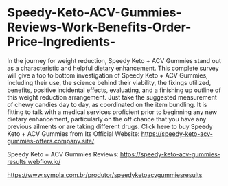 # Speedy-Keto-ACV-Gummies-Reviews-Work-Benefits-Order-Price-Ingredients-
In the journey for weight reduction, Speedy Keto + ACV Gummies stand out as a characteristic and helpful dietary enhancement. This complete survey will give a top to bottom investigation of Speedy Keto + ACV Gummies, including their use, the science behind their viability, the fixings utilized, benefits, positive incidental effects, evaluating, and a finishing up outline of this weight reduction arrangement. Just take the suggested measurement of chewy candies day to day, as coordinated on the item bundling. It is fitting to talk with a medical services proficient prior to beginning any new dietary enhancement, particularly on the off chance that you have any previous ailments or are taking different drugs. Click here to buy Speedy Keto + ACV Gummies from Its Official Website: https://speedy-keto-acv-gummies-offers.company.site/

Speedy Keto + ACV Gummies Reviews: https://speedy-keto-acv-gummies-results.webflow.io/

https://www.sympla.com.br/produtor/speedyketoacvgummiesresults
